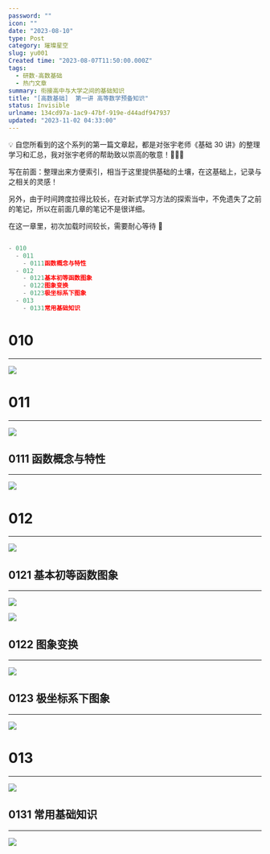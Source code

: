 ```yaml
---
password: ""
icon: ""
date: "2023-08-10"
type: Post
category: 璀璨星空
slug: yu001
Created time: "2023-08-07T11:50:00.000Z"
tags:
  - 研数-高数基础
  - 热门文章
summary: 衔接高中与大学之间的基础知识
title: "[高数基础]  第一讲 高等数学预备知识"
status: Invisible
urlname: 134cd97a-1ac9-47bf-919e-d44adf947937
updated: "2023-11-02 04:33:00"
---
```


💡 自您所看到的这个系列的第一篇文章起，都是对张宇老师《基础 30 讲》的整理学习和汇总，我对张宇老师的帮助致以崇高的敬意！🌹🌹🌹

写在前面：整理出来方便索引，相当于这里提供基础的土壤，在这基础上，记录与之相关的灵感！

另外，由于时间跨度拉得比较长，在对新式学习方法的探索当中，不免遗失了之前的笔记，所以在前面几章的笔记不是很详细。

在这一章里，初次加载时间较长，需要耐心等待 🌹

```javascript

- 010
  - 011
    - 0111函数概念与特性
  - 012
    - 0121基本初等函数图象
    - 0122图象变换
    - 0123极坐标系下图象
  - 013
    - 0131常用基础知识
```

# 010

---

![](https://bu.dusays.com/2023/09/12/650053397b0f1.png)

# 011

---

![](https://bu.dusays.com/2023/09/12/6500533e9aed2.png)

## 0111 函数概念与特性

---

![](https://bu.dusays.com/2023/09/12/65005349220df.png)

# 012

---

![](https://bu.dusays.com/2023/09/12/650053789d245.png)

## 0121 基本初等函数图象

---

![](https://bu.dusays.com/2023/09/12/6500539b3b5e2.png)

![](https://bu.dusays.com/2023/09/12/650053ba6a75b.png)

## 0122 图象变换

---

![](https://bu.dusays.com/2023/09/12/650053c69b26b.png)

## 0123 极坐标系下图象

---

![](https://bu.dusays.com/2023/09/12/650053ca78c05.png)

# 013

---

![](https://bu.dusays.com/2023/09/12/650053cd13684.png)

## 0131 常用基础知识

---

![](https://bu.dusays.com/2023/09/12/650053d31e717.png)
